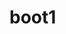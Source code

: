 # boot1
<!-- TODO -->

<!-- take photos and video -->


<!-- boarders on gallery pics -->
<!-- change footer -->
<!-- have some headings come in from right instead of left, maybe every other in gallery -->

<!-- STARTED -->

<!-- used stock food and wedding -->

<!-- NOT SURE IT IS NEEDED -->

<!--  download free video an put it on youtube-->
<!-- portfolio page needs navbar to have space  -->
<!-- add footer to gallery -->
<!-- gallery linnks dont work*****put gallery on home page?-->
<!-- added bootstrap 5 to gallery page -->
<!-- create page of just images (not sure if it should be modal or carousel) with categories-->

<!-- CHANGED -->



<!-- DELETE WHEN FINISHED -->


<!-- WOW ANIMATIONs -->
<!-- Fade animations:
fadeIn: .wow fadeIn
fadeInDown: .wow fadeInDown
fadeInDownBig: .wow fadeInDownBig
fadeInLeft: .wow fadeInLeft
fadeInLeftBig: .wow fadeInLeftBig
fadeInRight: .wow fadeInRight
fadeInRightBig: .wow fadeInRightBig
fadeInUp: .wow fadeInUp
fadeInUpBig: .wow fadeInUpBig

Zoom animations:
zoomIn: .wow zoomIn
zoomInDown: .wow zoomInDown
zoomInLeft: .wow zoomInLeft
zoomInRight: .wow zoomInRight
zoomInUp: .wow zoomInUp
Bounce animations:
bounceIn: .wow bounceIn
bounceInDown: .wow bounceInDown
bounceInLeft: .wow bounceInLeft
bounceInRight: .wow bounceInRight
bounceInUp: .wow bounceInUp

Slide animations:
slideInDown: .wow slideInDown
slideInLeft: .wow slideInLeft
slideInRight: .wow slideInRight
slideInUp: .wow slideInUp

Rotate animations:
rotateIn: .wow rotateIn
rotateInDownLeft: .wow rotateInDownLeft
rotateInDownRight: .wow rotateInDownRight
rotateInUpLeft: .wow rotateInUpLeft
rotateInUpRight: .wow rotateInUpRight
Other animations:
lightSpeedIn: .wow bounceInRight
rollIn: .wow rollIn -->
